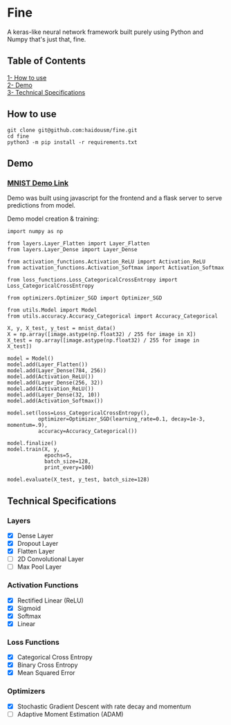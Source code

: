 # Fine
A keras-like neural network framework built purely using Python and Numpy that's just that, fine.

## Table of Contents  
[1- How to use](#how-to-use)  
[2- Demo](#demo)  
[3- Technical Specifications](#technical)

## <a name="how-to-use"></a> How to use
```
git clone git@github.com:haidousm/fine.git
cd fine
python3 -m pip install -r requirements.txt
```

## <a name="demo"></a> Demo
### [MNIST Demo Link](https://haidousm.com/liras-mnist-demo/)
Demo was built using javascript for the frontend and a flask server to serve predictions from model.

Demo model creation & training:

```
import numpy as np

from layers.Layer_Flatten import Layer_Flatten
from layers.Layer_Dense import Layer_Dense

from activation_functions.Activation_ReLU import Activation_ReLU
from activation_functions.Activation_Softmax import Activation_Softmax

from loss_functions.Loss_CategoricalCrossEntropy import Loss_CategoricalCrossEntropy

from optimizers.Optimizer_SGD import Optimizer_SGD

from utils.Model import Model
from utils.accuracy.Accuracy_Categorical import Accuracy_Categorical

X, y, X_test, y_test = mnist_data()
X = np.array([image.astype(np.float32) / 255 for image in X])
X_test = np.array([image.astype(np.float32) / 255 for image in X_test])

model = Model()
model.add(Layer_Flatten())
model.add(Layer_Dense(784, 256))
model.add(Activation_ReLU())
model.add(Layer_Dense(256, 32))
model.add(Activation_ReLU())
model.add(Layer_Dense(32, 10))
model.add(Activation_Softmax())

model.set(loss=Loss_CategoricalCrossEntropy(),
          optimizer=Optimizer_SGD(learning_rate=0.1, decay=1e-3, momentum=.9),
          accuracy=Accuracy_Categorical())

model.finalize()
model.train(X, y,
            epochs=5,
            batch_size=128,
            print_every=100)
            
model.evaluate(X_test, y_test, batch_size=128)

```

## <a name="technical"></a>Technical Specifications
### Layers
- [X] Dense Layer
- [X] Dropout Layer
- [X] Flatten Layer
- [ ] 2D Convolutional Layer
- [ ] Max Pool Layer

### Activation Functions
- [X] Rectified Linear (ReLU)
- [X] Sigmoid
- [X] Softmax
- [X] Linear

### Loss Functions
- [X] Categorical Cross Entropy
- [X] Binary Cross Entropy
- [X] Mean Squared Error

### Optimizers
- [X] Stochastic Gradient Descent with rate decay and momentum
- [ ] Adaptive Moment Estimation (ADAM)
